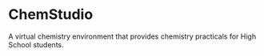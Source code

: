 # ChemStudio
A virtual chemistry environment that provides chemistry practicals for High School students.
